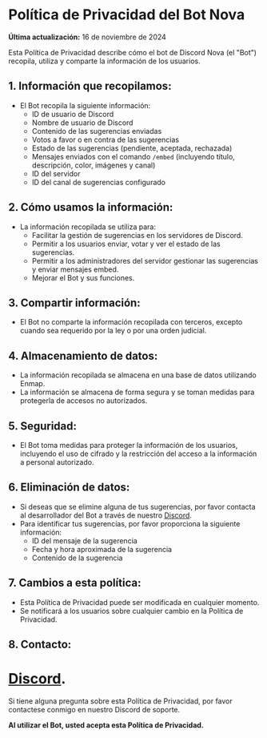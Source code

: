 # Política de Privacidad del Bot Nova

**Última actualización:** 16 de noviembre de 2024

Esta Política de Privacidad describe cómo el bot de Discord Nova (el "Bot") recopila, utiliza y comparte la información de los usuarios.

## 1. Información que recopilamos:

* El Bot recopila la siguiente información:
    * ID de usuario de Discord
    * Nombre de usuario de Discord
    * Contenido de las sugerencias enviadas
    * Votos a favor o en contra de las sugerencias
    * Estado de las sugerencias (pendiente, aceptada, rechazada)
    * Mensajes enviados con el comando `/embed` (incluyendo título, descripción, color, imágenes y canal)
    * ID del servidor
    * ID del canal de sugerencias configurado

## 2. Cómo usamos la información:

* La información recopilada se utiliza para:
    * Facilitar la gestión de sugerencias en los servidores de Discord.
    * Permitir a los usuarios enviar, votar y ver el estado de las sugerencias.
    * Permitir a los administradores del servidor gestionar las sugerencias y enviar mensajes embed.
    * Mejorar el Bot y sus funciones.

## 3. Compartir información:

* El Bot no comparte la información recopilada con terceros, excepto cuando sea requerido por la ley o por una orden judicial.

## 4.  Almacenamiento de datos:

* La información recopilada se almacena en una base de datos utilizando Enmap.
* La información se almacena de forma segura y se toman medidas para protegerla de accesos no autorizados.

## 5.  Seguridad:

* El Bot toma medidas para proteger la información de los usuarios, incluyendo el uso de cifrado y la restricción del acceso a la información a personal autorizado.

## 6.  Eliminación de datos:

* Si deseas que se elimine alguna de tus sugerencias, por favor contacta al desarrollador del Bot a través de nuestro [Discord](https://discord.com/invite/xvnZYKDkTn). 
* Para identificar tus sugerencias, por favor proporciona la siguiente información:
    * ID del mensaje de la sugerencia
    * Fecha y hora aproximada de la sugerencia
    * Contenido de la sugerencia


## 7.  Cambios a esta política:

* Esta Política de Privacidad puede ser modificada en cualquier momento.
* Se notificará a los usuarios sobre cualquier cambio en la Política de Privacidad.

## 8.  Contacto: 

# [Discord](https://discord.com/invite/xvnZYKDkTn).

Si tiene alguna pregunta sobre esta Política de Privacidad, por favor contactese conmigo en nuestro Discord de soporte.


**Al utilizar el Bot, usted acepta esta Política de Privacidad.**
